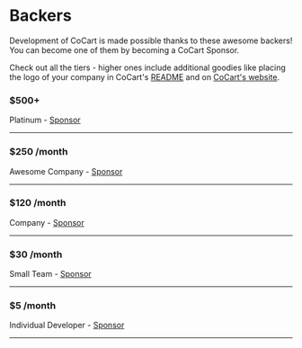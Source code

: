 # Backers

Development of CoCart is made possible thanks to these awesome backers! You can become one of them by becoming a CoCart Sponsor.

Check out all the tiers - higher ones include additional goodies like placing the logo of your company in CoCart's [README](https://github.com/co-cart/co-cart/blob/development/README.md) and on [CoCart's website](https://cocartapi.com/).

### $500+

Platinum - [Sponsor](https://buy.polar.sh/polar_cl_EQTphrbu_qKgbYnDSUIULUgQKCBkMOZOkvJMWP-587M)

---

### $250 /month

Awesome Company - [Sponsor](https://buy.polar.sh/polar_cl_gf7ZcvAFgK_p4Vga-JtO3rSqvkfR6-vS9iBC7oCfSC0)

---

### $120 /month

Company - [Sponsor](https://buy.polar.sh/polar_cl_090WPkwbHiiFTZB6HPO9LoBHSbyM37qVGQRmZpsbEX0)

---

### $30 /month

Small Team - [Sponsor](https://buy.polar.sh/polar_cl_pFwY63XwV-fVygtx8ejfWzYM0rzU81ao5Q0vz6kM1Og)

---

### $5 /month

Individual Developer - [Sponsor](https://buy.polar.sh/polar_cl_Ba2ciiiaEAsLXwCdDQtd97nmoXnmwAQScxOGFW9zZuo)

---

